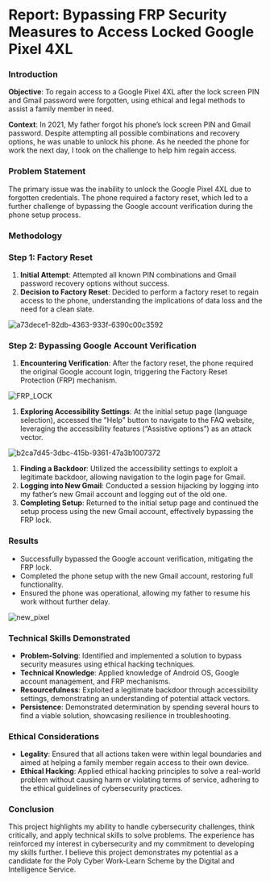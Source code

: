 # Report: Bypassing FRP Security Measures to Access Locked Google Pixel 4XL

### Introduction

**Objective**: To regain access to a Google Pixel 4XL after the lock screen PIN and Gmail password were forgotten, using ethical and legal methods to assist a family member in need.

**Context**: In 2021, My father forgot his phone’s lock screen PIN and Gmail password. Despite attempting all possible combinations and recovery options, he was unable to unlock his phone. As he needed the phone for work the next day, I took on the challenge to help him regain access.

### Problem Statement

The primary issue was the inability to unlock the Google Pixel 4XL due to forgotten credentials. The phone required a factory reset, which led to a further challenge of bypassing the Google account verification during the phone setup process.

### Methodology

### Step 1: Factory Reset

1. **Initial Attempt**: Attempted all known PIN combinations and Gmail password recovery options without success.
2. **Decision to Factory Reset**: Decided to perform a factory reset to regain access to the phone, understanding the implications of data loss and the need for a clean slate.

![a73dece1-82db-4363-933f-6390c00c3592](https://github.com/hoomzoom4/hoomzoom4/assets/139533936/ea06efae-f6ab-4750-9eda-3c0eacd9f282)

### Step 2: Bypassing Google Account Verification

1. **Encountering Verification**: After the factory reset, the phone required the original Google account login, triggering the Factory Reset Protection (FRP) mechanism.

![FRP_LOCK](https://github.com/hoomzoom4/hoomzoom4/assets/139533936/61ceb6dd-2e09-4252-af4f-2c8bd0871778)

1. **Exploring Accessibility Settings**: At the initial setup page (language selection), accessed the "Help" button to navigate to the FAQ website, leveraging the accessibility features (“Assistive options”) as an attack vector.

![b2ca7d45-3dbc-415b-9361-47a3b1007372](https://github.com/hoomzoom4/hoomzoom4/assets/139533936/f776f9ea-ba56-4135-8cd7-4b367712aa47)

1. **Finding a Backdoor**: Utilized the accessibility settings to exploit a legitimate backdoor, allowing navigation to the login page for Gmail.
2. **Logging into New Gmail**: Conducted a session hijacking by logging into my father’s new Gmail account and logging out of the old one.
3. **Completing Setup**: Returned to the initial setup page and continued the setup process using the new Gmail account, effectively bypassing the FRP lock.

### Results

- Successfully bypassed the Google account verification, mitigating the FRP lock.
- Completed the phone setup with the new Gmail account, restoring full functionality.
- Ensured the phone was operational, allowing my father to resume his work without further delay.

![new_pixel](https://github.com/hoomzoom4/hoomzoom4/assets/139533936/15720952-040a-4a2d-b625-3266a28318a8)

### Technical Skills Demonstrated

- **Problem-Solving**: Identified and implemented a solution to bypass security measures using ethical hacking techniques.
- **Technical Knowledge**: Applied knowledge of Android OS, Google account management, and FRP mechanisms.
- **Resourcefulness**: Exploited a legitimate backdoor through accessibility settings, demonstrating an understanding of potential attack vectors.
- **Persistence**: Demonstrated determination by spending several hours to find a viable solution, showcasing resilience in troubleshooting.

### Ethical Considerations

- **Legality**: Ensured that all actions taken were within legal boundaries and aimed at helping a family member regain access to their own device.
- **Ethical Hacking**: Applied ethical hacking principles to solve a real-world problem without causing harm or violating terms of service, adhering to the ethical guidelines of cybersecurity practices.

### Conclusion

This project highlights my ability to handle cybersecurity challenges, think critically, and apply technical skills to solve problems. The experience has reinforced my interest in cybersecurity and my commitment to developing my skills further. I believe this project demonstrates my potential as a candidate for the Poly Cyber Work-Learn Scheme by the Digital and Intelligence Service.

